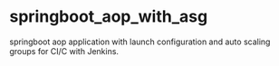 # springboot_aop_with_asg
springboot aop application with launch configuration and auto scaling groups for CI/C with Jenkins.
